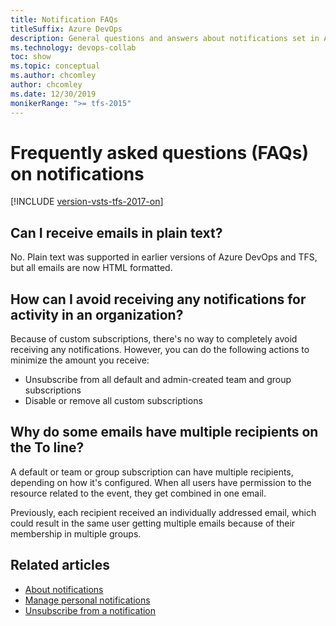 ```yaml
---
title: Notification FAQs
titleSuffix: Azure DevOps
description: General questions and answers about notifications set in Azure DevOps or Team Foundation Server
ms.technology: devops-collab
toc: show
ms.topic: conceptual
ms.author: chcomley
author: chcomley
ms.date: 12/30/2019
monikerRange: ">= tfs-2015"
---
```


# Frequently asked questions (FAQs) on notifications

[!INCLUDE [version-vsts-tfs-2017-on](../includes/version-tfs-2017-through-vsts.md)]

## Can I receive emails in plain text?

No. Plain text was supported in earlier versions of Azure DevOps and TFS, but all emails are now HTML formatted.

## How can I avoid receiving any notifications for activity in an organization?

Because of custom subscriptions, there's no way to completely avoid receiving any notifications. However, you can do the following actions to minimize the amount you receive:

- Unsubscribe from all default and admin-created team and group subscriptions
- Disable or remove all custom subscriptions

## Why do some emails have multiple recipients on the To line?

A default or team or group subscription can have multiple recipients, depending on how it's configured. When all users have permission to the resource related to the event, they get combined in one email.

Previously, each recipient received an individually addressed email, which could result in the same user getting multiple emails because of their membership in multiple groups.

## Related articles

- [About notifications](about-notifications.md)
- [Manage personal notifications](manage-team-notifications.md)
- [Unsubscribe from a notification](unsubscribe-default-notification.md)
